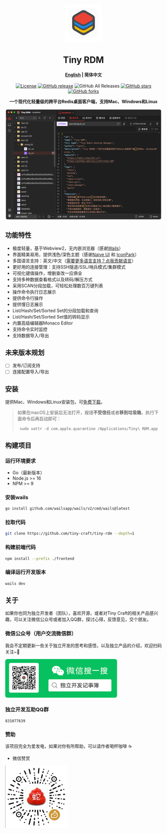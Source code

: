 <div align="center">
<a href="https://github.com/tiny-craft/tiny-rdm/"><img src="build/appicon.png" width="120"/></a>
</div>
<h1 align="center">Tiny RDM</h1>
<h4 align="center"><strong><a href="/">English</a></strong> | 简体中文</h4>
<div align="center">

[![License](https://img.shields.io/github/license/tiny-craft/tiny-rdm)](https://github.com/tiny-craft/tiny-rdm/blob/main/LICENSE)
[![GitHub release](https://img.shields.io/github/release/tiny-craft/tiny-rdm)](https://github.com/tiny-craft/tiny-rdm/releases)
![GitHub All Releases](https://img.shields.io/github/downloads/tiny-craft/tiny-rdm/total)
[![GitHub stars](https://img.shields.io/github/stars/tiny-craft/tiny-rdm)](https://github.com/tiny-craft/tiny-rdm/stargazers)
[![GitHub forks](https://img.shields.io/github/forks/tiny-craft/tiny-rdm)](https://github.com/tiny-craft/tiny-rdm/fork)

<strong>一个现代化轻量级的跨平台Redis桌面客户端，支持Mac、Windows和Linux</strong>
</div>

<picture>
 <source media="(prefers-color-scheme: dark)" srcset="screenshots/dark_zh.png">
 <source media="(prefers-color-scheme: light)" srcset="screenshots/light_zh.png">
 <img alt="screenshot" src="screenshots/dark_zh.png">
</picture>

## 功能特性

* 极度轻量，基于Webview2，无内嵌浏览器（感谢[Wails](https://github.com/wailsapp/wails)）
* 界面精美易用，提供浅色/深色主题（感谢[Naive UI](https://github.com/tusen-ai/naive-ui)
  和 [IconPark](https://iconpark.oceanengine.com)）
* 多国语言支持：英文/中文（[需要更多语言支持？点我贡献语言](.github/CONTRIBUTING_zh.md)）
* 更好用的连接管理：支持SSH隧道/SSL/哨兵模式/集群模式
* 可视化键值操作，增删查改一应俱全
* 支持多种数据查看格式以及转码/解压方式
* 采用SCAN分段加载，可轻松处理数百万键列表
* 操作命令执行日志展示
* 提供命令行操作
* 提供慢日志展示
* List/Hash/Set/Sorted Set的分段加载和查询
* List/Hash/Set/Sorted Set值的转码显示
* 内置高级编辑器Monaco Editor
* 支持命令实时监控
* 支持数据导入/导出

## 未来版本规划

- [ ] 发布/订阅支持
- [ ] 连接配置导入/导出

## 安装

提供Mac、Windows和Linux安装包，可[免费下载](https://github.com/tiny-craft/tiny-rdm/releases)。

> 如果在macOS上安装后无法打开，报错**不受信任**或者**移到垃圾箱**，执行下面命令后再启动即可：
> ``` shell
>  sudo xattr -d com.apple.quarantine /Applications/Tiny\ RDM.app
> ```

## 构建项目

### 运行环境要求

* Go（最新版本）
* Node.js >= 16
* NPM >= 9

### 安装wails

```bash
go install github.com/wailsapp/wails/v2/cmd/wails@latest
```

### 拉取代码

```bash
git clone https://github.com/tiny-craft/tiny-rdm --depth=1
```

### 构建前端代码

```bash
npm install --prefix ./frontend
```

### 编译运行开发版本

```bash
wails dev
```

## 关于

如果你也同为独立开发者（团队），喜欢开源，或者对Tiny Craft的相关产品感兴趣，可以关注微信公众号或者加入QQ群，探讨心得，反馈意见，交个朋友。

### 微信公众号（用户交流微信群）

我会不定期更新一些关于独立开发的思考和感悟，以及独立产品的介绍，欢迎扫码关注~👏

<img src="docs/images/wechat_official.png" alt="wechat" width="360" />

### 独立开发互助QQ群

```
831077639
```

### 赞助

该项目完全为爱发电，如果对你有所帮助，可以请作者喝杯咖啡 ☕️

* 微信赞赏

<img src="docs/images/wechat_sponsor.jpg" alt="wechat" width="200" />
